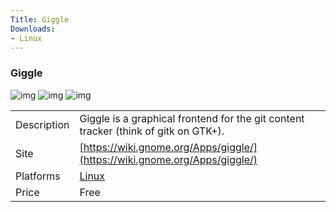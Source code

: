 ```yaml
---
Title: Giggle
Downloads:
- Linux
---
```


### Giggle

![img](http://placehold.it/200x150)
![img](http://placehold.it/200x150)
![img](http://placehold.it/200x150)

| | |
| --- | --- |
| Description | Giggle is a graphical frontend for the git content tracker (think of gitk on GTK+). |
| Site | [https://wiki.gnome.org/Apps/giggle/](https://wiki.gnome.org/Apps/giggle/) |
| Platforms | [Linux](http://ftp.gnome.org/pub/GNOME/sources/giggle/) |
| Price | Free |
